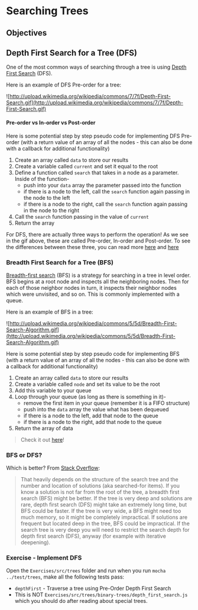 # Searching Trees

## Objectives

## Depth First Search for a Tree (DFS)

One of the most common ways of searching through a tree is using [Depth First Search](https://en.wikipedia.org/wiki/Depth-first_search) (DFS).

Here is an example of DFS Pre-order for a tree:

![http://upload.wikimedia.org/wikipedia/commons/7/7f/Depth-First-Search.gif](http://upload.wikimedia.org/wikipedia/commons/7/7f/Depth-First-Search.gif)

#### Pre-order vs In-order vs Post-order

Here is some potential step by step pseudo code for implementing DFS Pre-order (with a return value of an array of all the nodes - this can also be done with a callback for additional functionality)

1. Create an array called `data` to store our results
2. Create a variable called `current` and set it equal to the root
3. Define a function called `search` that takes in a node as a parameter. Inside of the function-
    - push into your `data` array the parameter passed into the function
    - if there is a node to the left, call the `search` function again passing in the node to the left
    - if there is a node to the right, call the `search` function again passing in the node to the right
4. Call the `search` function passing in the value of `current`
4. Return the array

For DFS, there are actually three ways to perform the operation! As we see in the gif above, these are called Pre-order, In-order and Post-order. To see the differences between these three, you can read more [here](https://en.wikipedia.org/wiki/Tree_traversal#Depth-first) and [here](http://datastructuresnotes.blogspot.com/2009/02/binary-tree-traversal-preorder-inorder.html)

### Breadth First Search for a Tree (BFS)

[Breadth-first search](https://en.wikipedia.org/wiki/Breadth-first_search) (BFS) is a strategy for searching in a tree in level order. BFS begins at a root node and inspects all the neighboring nodes. Then for each of those neighbor nodes in turn, it inspects their neighbor nodes which were unvisited, and so on. This is commonly implemented with a queue.

Here is an example of BFS in a tree:

![http://upload.wikimedia.org/wikipedia/commons/5/5d/Breadth-First-Search-Algorithm.gif](http://upload.wikimedia.org/wikipedia/commons/5/5d/Breadth-First-Search-Algorithm.gif)

Here is some potential step by step pseudo code for implementing BFS (with a return value of an array of all the nodes - this can also be done with a callback for additional functionality)

1. Create an array called `data` to store our results
2. Create a variable called `node` and set its value to be the root
3. Add this variable to your queue
4. Loop through your queue (as long as there is something in it)-
    - remove the first item in your queue (remember it is a FIFO structure)
    - push into the `data` array the value what has been dequeued
    - if there is a node to the left, add that node to the queue
    - if there is a node to the right, add that node to the queue
5. Return the array of data

> Check it out [here](http://visualgo.net/bst.html)!

### BFS or DFS?

Which is better? From [Stack Overflow](http://stackoverflow.com/questions/3332947/when-is-it-practical-to-use-dfs-vs-bfs):

> That heavily depends on the structure of the search tree and the number and location of solutions (aka searched-for items). If you know a solution is not far from the root of the tree, a breadth first search (BFS) might be better. If the tree is very deep and solutions are rare, depth first search (DFS) might take an extremely long time, but BFS could be faster. If the tree is very wide, a BFS might need too much memory, so it might be completely impractical. If solutions are frequent but located deep in the tree, BFS could be impractical. If the search tree is very deep you will need to restrict the search depth for depth first search (DFS), anyway (for example with iterative deepening).

### Exercise - Implement DFS
Open the `Exercises/src/trees` folder and run when you run `mocha ../test/trees`, make all the following tests pass:

- `depthFirst` - Traverse a tree using Pre-Order Depth First Search
- This is NOT `Exercises/src/trees/binary-trees/depth_first_search.js` which you should do after reading about special trees.
